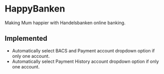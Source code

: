 HappyBanken
===========

Making Mum happier with Handelsbanken online banking.

## Implemented

* Automatically select BACS and Payment account dropdown option if only one account.
* Automatically select Payment History account dropdown option if only one account.
